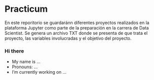 # Practicum
En este reporitorio se guardaránn diferentes proyectos realizados en la plataforma Jupyter como parte de la preparación en la carrera de Data Scientist.
Se genera un archivo TXT donde se presenta de que trata el proyecto, las variables involucradas y el objetivo del proyecto.
### Hi there
*  My name is ...
*  Pronouns: ...
*  I’m currently working on ...
